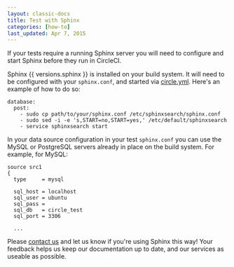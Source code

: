 ```yaml
---
layout: classic-docs
title: Test with Sphinx
categories: [how-to]
last_updated: Apr 7, 2015
---
```


If your tests require a running Sphinx server you will need to configure and
start Sphinx before they run in CircleCI.

Sphinx {{ versions.sphinx }} is installed on your build system. It will need
to be configured with your `sphinx.conf`, and started via
[circle.yml](/docs/configuration).  Here's an example of how to do so:

```
database:
  post:
    - sudo cp path/to/your/sphinx.conf /etc/sphinxsearch/sphinx.conf
    - sudo sed -i -e 's,START=no,START=yes,' /etc/default/sphinxsearch
    - service sphinxsearch start
```

In your data source configuration in your test `sphinx.conf` you can use the
MySQL or PostgreSQL servers already in place on the build system. For example,
for MySQL:

```
source src1
{
  type     = mysql

  sql_host = localhost
  sql_user = ubuntu
  sql_pass =
  sql_db   = circle_test
  sql_port = 3306

  ...
```

Please [contact us](mailto:sayhi@circleci.com) and let us know if you're using
Sphinx this way! Your feedback helps us keep our documentation up to date, and
our services as useable as possible.
